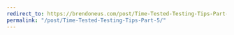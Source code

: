 ```yaml
---
redirect_to: https://brendoneus.com/post/Time-Tested-Testing-Tips-Part-5/
permalink: "/post/Time-Tested-Testing-Tips-Part-5/"
---
```

